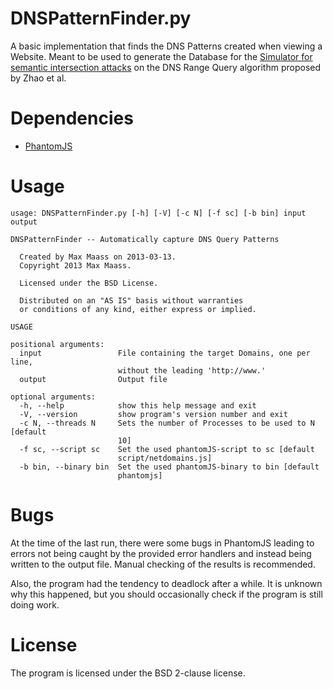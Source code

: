 DNSPatternFinder.py
===================

A basic implementation that finds the DNS Patterns created when viewing a
Website. Meant to be used to generate the Database for the
[Simulator for semantic intersection attacks](https://github.com/Semantic-IA/DRQPatternAttack)
on the DNS Range Query algorithm proposed by Zhao et al.

# Dependencies

* [PhantomJS](https://github.com/ariya/phantomjs)

# Usage

    usage: DNSPatternFinder.py [-h] [-V] [-c N] [-f sc] [-b bin] input output

    DNSPatternFinder -- Automatically capture DNS Query Patterns

      Created by Max Maass on 2013-03-13.
      Copyright 2013 Max Maass.
      
      Licensed under the BSD License.
      
      Distributed on an "AS IS" basis without warranties
      or conditions of any kind, either express or implied.

    USAGE

    positional arguments:
      input                 File containing the target Domains, one per line,
                            without the leading 'http://www.'
      output                Output file

    optional arguments:
      -h, --help            show this help message and exit
      -V, --version         show program's version number and exit
      -c N, --threads N     Sets the number of Processes to be used to N [default
                            10]
      -f sc, --script sc    Set the used phantomJS-script to sc [default
                            script/netdomains.js]
      -b bin, --binary bin  Set the used phantomJS-binary to bin [default
                            phantomjs]

# Bugs

At the time of the last run, there were some bugs in PhantomJS leading to errors not being
caught by the provided error handlers and instead being written to the output file. Manual checking
of the results is recommended.

Also, the program had the tendency to deadlock after a while. It is unknown why this happened,
but you should occasionally check if the program is still doing work.

# License

The program is licensed under the BSD 2-clause license.
